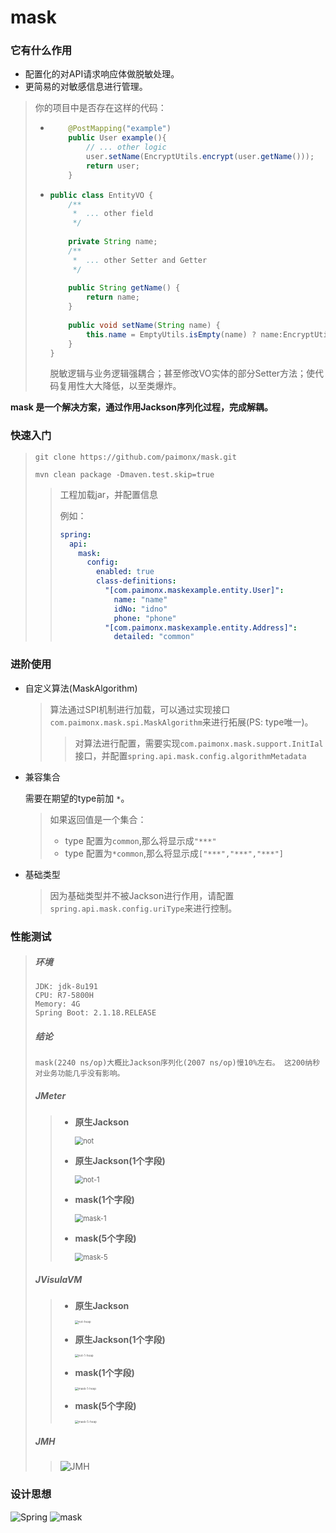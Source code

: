 # mask

### 它有什么作用

* 配置化的对API请求响应体做脱敏处理。
* 更简易的对敏感信息进行管理。

> 你的项目中是否存在这样的代码：
>
> * ```java
>       @PostMapping("example")
>       public User example(){
>           // ... other logic
>           user.setName(EncryptUtils.encrypt(user.getName()));
>           return user;
>       }
>   ```
>
> * ```java
>   public class EntityVO {
>       /**
>        *  ... other field
>        */
>       
>       private String name;
>       /**
>        *  ... other Setter and Getter
>        */
>       
>       public String getName() {
>           return name;
>       }
>       
>       public void setName(String name) {
>           this.name = EmptyUtils.isEmpty(name) ? name:EncryptUtils.encrypt(name);
>       }
>   }
>   ```
>
>   脱敏逻辑与业务逻辑强耦合；甚至修改VO实体的部分Setter方法；使代码复用性大大降低，以至类爆炸。

**mask 是一个解决方案，通过作用Jackson序列化过程，完成解耦。**

### 快速入门

> ```shell
> git clone https://github.com/paimonx/mask.git
> ```
>
> ```shell
> mvn clean package -Dmaven.test.skip=true
> ```
>
> >  工程加载jar，并配置信息
> >
> > 例如：
> >
> > ```yaml
> > spring:
> >   api:
> >     mask:
> >       config:
> >         enabled: true
> >         class-definitions:
> >           "[com.paimonx.maskexample.entity.User]":
> >             name: "name"
> >             idNo: "idno"
> >             phone: "phone"
> >           "[com.paimonx.maskexample.entity.Address]":
> >             detailed: "common"
> > ```

### 进阶使用

* 自定义算法(MaskAlgorithm)

  >  算法通过SPI机制进行加载，可以通过实现接口 `com.paimonx.mask.spi.MaskAlgorithm`来进行拓展(PS: type唯一)。
  >
  > > 对算法进行配置，需要实现`com.paimonx.mask.support.InitIal`接口，并配置`spring.api.mask.config.algorithmMetadata` 

  

* 兼容集合

  需要在期望的type前加 `*`。

  > 如果返回值是一个集合：
  >
  > * type 配置为`common`,那么将显示成`"***"`
  > * type 配置为`*common`,那么将显示成`["***","***","***"]`

  

* 基础类型

  > 因为基础类型并不被Jackson进行作用，请配置`spring.api.mask.config.uriType`来进行控制。

### 性能测试

> ##### 环境
>
> ```
> JDK: jdk-8u191
> CPU: R7-5800H
> Memory: 4G
> Spring Boot: 2.1.18.RELEASE
> ```
>
> ##### 结论
>
> ```
> mask(2240 ns/op)大概比Jackson序列化(2007 ns/op)慢10%左右。 这200纳秒对业务功能几乎没有影响。
> ```
>
> ##### JMeter
>
> > * **原生Jackson**  
> >
> >   <img src="https://user-images.githubusercontent.com/94901242/160850005-a14513ed-03bb-40f5-8fe6-1a51c1970e43.png" alt="not" style="zoom:80%;" />
> >
> > * **原生Jackson(1个字段)**  
> >
> >   <img src="https://user-images.githubusercontent.com/94901242/160851260-947efedc-6142-40e0-bc25-4b520e63b816.png" alt="not-1" style="zoom:80%;" />
> >
> > * **mask(1个字段)**  
> >
> >   <img src="https://user-images.githubusercontent.com/94901242/160851595-d6829c4a-f2ec-4a61-9172-7b1cebf596d3.png" alt="mask-1" style="zoom:80%;" />
> >
> > * **mask(5个字段)**  
> >
> >   <img src="https://user-images.githubusercontent.com/94901242/160852059-16399216-f74b-40dc-9175-88741b2551cf.png" alt="mask-5" style="zoom:80%;" />
>
> ##### JVisulaVM
>
> > * **原生Jackson**  
> >
> >   <img src="https://user-images.githubusercontent.com/94901242/160853792-a00fb1a9-e6f1-4559-aa19-5bbdf4c38f4e.png" alt="not-heap" style="zoom: 33%;" />
> >
> > * **原生Jackson(1个字段)**  
> >
> >   <img src="https://user-images.githubusercontent.com/94901242/160854069-b66f0062-d659-4114-b9cc-aed5dbd5d7ad.png" alt="not-1-heap" style="zoom: 33%;" />
> >
> > * **mask(1个字段)**  
> >
> >   <img src="https://user-images.githubusercontent.com/94901242/160854212-a7593922-9f1b-4fbb-930c-8d28e78cfb4f.png" alt="mask-1-heap" style="zoom: 33%;" />
> >
> > * **mask(5个字段)**   
> >
> >   <img src="https://user-images.githubusercontent.com/94901242/160854349-44e82557-5fc8-4278-99d2-4afa096e4b43.png" alt="mask-5-heap" style="zoom: 33%;" />
>
> ##### JMH
>
> > ![JMH](https://user-images.githubusercontent.com/94901242/160866222-1df228bd-116a-4349-a6c9-3d61bb2c4572.png)

### 设计思想
<img src="https://user-images.githubusercontent.com/94901242/160125054-fc5db4df-1a49-4629-8967-f4d7e25e3878.png" alt="Spring"  />
<img src="https://user-images.githubusercontent.com/94901242/160125075-ffb7f58c-9b88-4f9a-baef-18ef280bde79.png" alt="mask"  />

